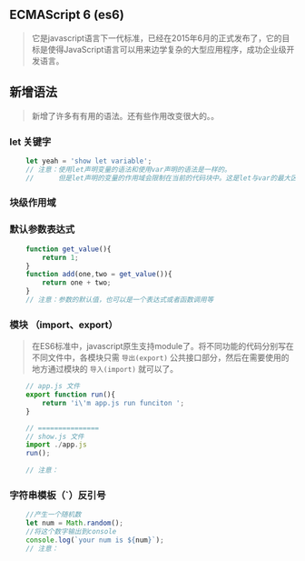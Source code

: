## ECMAScript 6 (es6)
> 它是javascript语言下一代标准，已经在2015年6月的正式发布了，它的目标是使得JavaScript语言可以用来边学复杂的大型应用程序，成功企业级开发语言。

## 新增语法
> 新增了许多有有用的语法。还有些作用改变很大的。。
### let 关键字
```JavaScript
	let yeah = 'show let variable';
	// 注意：使用let声明变量的语法和使用var声明的语法是一样的。
	//      但是let声明的变量的作用域会限制在当前的代码块中。这是let与var的最大区别。
```

### 块级作用域 
### 默认参数表达式
```JavaScript
	function get_value(){
		return 1;
	}
	function add(one,two = get_value()){
		return one + two;
	}
	// 注意：参数的默认值，也可以是一个表达式或者函数调用等
```

### 模块 （import、export）
> 在ES6标准中，javascript原生支持module了。将不同功能的代码分别写在不同文件中，各模块只需 `导出(export)` 公共接口部分，然后在需要使用的地方通过模块的 `导入(import)` 就可以了。

```JavaScript
	// app.js 文件
	export function run(){
		return 'i\'m app.js run funciton ';
	}

	// ===============
	// show.js 文件
	import ./app.js
	run();
	
	// 注意：
```

### 字符串模板（`）反引号
```JavaScript
	//产生一个随机数
	let num = Math.random();
	//将这个数字输出到console
	console.log(`your num is ${num}`);
	// 注意：
```
